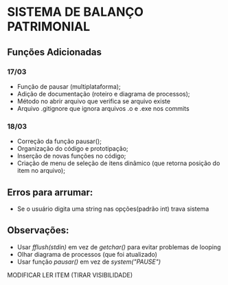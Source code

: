 # SISTEMA DE BALANÇO PATRIMONIAL

## Funções Adicionadas

### 17/03

- Função de pausar (multiplataforma);
- Adição de documentação (roteiro e diagrama de processos);
- Método no abrir arquivo que verifica se arquivo existe
- Arquivo .gitignore que ignora arquivos .o e .exe nos commits

### 18/03

- Correção da função pausar();
- Organização do código e prototipação;
- Inserção de novas funções no código;
- Criação de menu de seleção de itens dinâmico (que retorna posição do item no arquivo);

## Erros para arrumar:

- Se o usuário digita uma string nas opções(padrão int) trava sistema

## Observações:

- Usar <em>fflush(stdin)</em> em vez de <em>getchar()</em> para evitar problemas de looping
- Olhar diagrama de processos (que foi atualizado)
- Usar função <em>pausar()</em> em vez de <em>system("PAUSE")</em>


MODIFICAR LER ITEM (TIRAR VISIBILIDADE)
